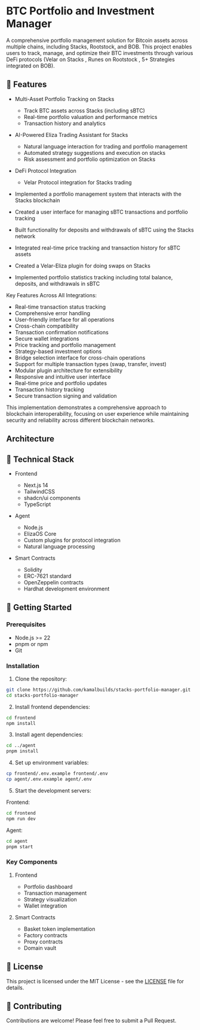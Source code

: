 # BTC Portfolio and Investment Manager

A comprehensive portfolio management solution for Bitcoin assets across multiple chains, including Stacks, Rootstock, and BOB. This project enables users to track, manage, and optimize their BTC investments through various DeFi protocols (Velar on Stacks , Runes on Rootstock , 5+ Strategies integrated on BOB).

## 🌟 Features

- Multi-Asset Portfolio Tracking on Stacks
  - Track BTC assets across Stacks (including sBTC)
  - Real-time portfolio valuation and performance metrics
  - Transaction history and analytics

- AI-Powered Eliza Trading Assistant for Stacks
  - Natural language interaction for trading and portfolio management
  - Automated strategy suggestions and execution on stacks
  - Risk assessment and portfolio optimization on Stacks

- DeFi Protocol Integration
  - Velar Protocol integration for Stacks trading



- Implemented a portfolio management system that interacts with the Stacks blockchain
- Created a user interface for managing sBTC transactions and portfolio tracking
- Built functionality for deposits and withdrawals of sBTC using the Stacks network
- Integrated real-time price tracking and transaction history for sBTC assets
- Created a Velar-Eliza plugin for doing swaps on Stacks
- Implemented portfolio statistics tracking including total balance, deposits, and withdrawals in sBTC



Key Features Across All Integrations:
- Real-time transaction status tracking
- Comprehensive error handling
- User-friendly interface for all operations
- Cross-chain compatibility
- Transaction confirmation notifications
- Secure wallet integrations
- Price tracking and portfolio management
- Strategy-based investment options
- Bridge selection interface for cross-chain operations
- Support for multiple transaction types (swap, transfer, invest)
- Modular plugin architecture for extensibility
- Responsive and intuitive user interface
- Real-time price and portfolio updates
- Transaction history tracking
- Secure transaction signing and validation

This implementation demonstrates a comprehensive approach to blockchain interoperability, focusing on user experience while maintaining security and reliability across different blockchain networks.

## Architecture

## 🔧 Technical Stack

- Frontend
  - Next.js 14
  - TailwindCSS
  - shadcn/ui components
  - TypeScript

- Agent
  - Node.js
  - ElizaOS Core
  - Custom plugins for protocol integration
  - Natural language processing

- Smart Contracts
  - Solidity
  - ERC-7621 standard
  - OpenZeppelin contracts
  - Hardhat development environment

## 🚀 Getting Started

### Prerequisites
- Node.js >= 22
- pnpm or npm
- Git

### Installation

1. Clone the repository:
```bash
git clone https://github.com/kamalbuilds/stacks-portfolio-manager.git
cd stacks-portfolio-manager
```

2. Install frontend dependencies:
```bash
cd frontend
npm install
```

3. Install agent dependencies:
```bash
cd ../agent
pnpm install
```

4. Set up environment variables:
```bash
cp frontend/.env.example frontend/.env
cp agent/.env.example agent/.env
```

5. Start the development servers:

Frontend:
```bash
cd frontend
npm run dev
```

Agent:
```bash
cd agent
pnpm start
```


### Key Components

1. Frontend
   - Portfolio dashboard
   - Transaction management
   - Strategy visualization
   - Wallet integration

2. Smart Contracts
   - Basket token implementation
   - Factory contracts
   - Proxy contracts
   - Domain vault

## 📜 License

This project is licensed under the MIT License - see the [LICENSE](LICENSE) file for details.

## 🤝 Contributing

Contributions are welcome! Please feel free to submit a Pull Request.


